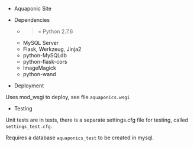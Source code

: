* Aquaponic Site

* Dependencies

  - >= Python 2.7.6
  - MySQL Server
  - Flask, Werkzeug, Jinja2
  - python-MySQLdb
  - python-flask-cors
  - ImageMagick
  - python-wand

* Deployment

Uses mod_wsgi to deploy, see file `aquaponics.wsgi`

* Testing

Unit tests are in tests, there is a separate settings.cfg file for
testing, called `settings_test.cfg`.

Requires a database `aquaponics_test` to be created in mysql.
